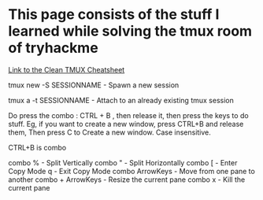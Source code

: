 # This page consists of the stuff I learned while solving the tmux room of tryhackme

[Link to the Clean TMUX Cheatsheet](https://imgur.com/bL9Dn3U)

tmux new -S SESSIONNAME - Spawn a new session

tmux a -t SESSIONNAME - Attach to an already existing tmux session

Do press the combo : CTRL + B , then release it, then press the keys to do stuff.
Eg, if you want to create a new window, press CTRL+B and release them, Then press C to Create a new window. Case insensitive.

CTRL+B is combo

combo  % - Split Vertically
combo  " - Split Horizontally
combo  [ - Enter Copy Mode
q	  - Exit Copy Mode
combo  ArrowKeys - Move from one pane to another
combo + ArrowKeys - Resize the current pane
combo x - Kill the current pane
